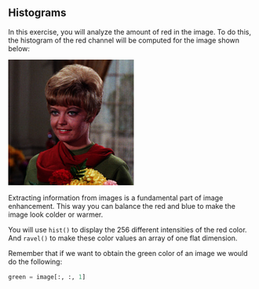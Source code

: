 ## Histograms

In this exercise, you will analyze the amount of red in the image. To do this, the histogram of the red channel will be computed for the image shown below:

![Woman smiling](../images/4.jpg)

<!-- Image loaded as `image`. -->

Extracting information from images is a fundamental part of image enhancement. This way you can balance the red and blue to make the image look colder or warmer.

You will use `hist()` to display the 256 different intensities of the red color. And `ravel()` to make these color values an array of one flat dimension.

<!-- Matplotlib is preloaded as `plt` and Numpy as `np`. -->

Remember that if we want to obtain the green color of an image we would do the following:

```python
green = image[:, :, 1]
```
<!-- 
### Instructions

- Obtain the red channel using slicing.

- Plot the histogram and bins in a range of 256.
 -->